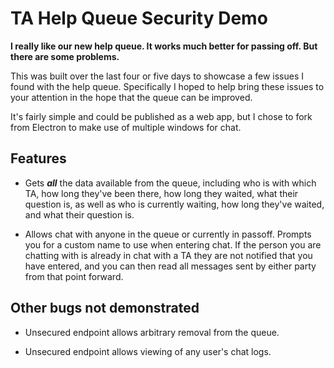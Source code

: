 # TA Help Queue Security Demo

**I really like our new help queue.  It works much better for passing off.  But there are some problems.**

This was built over the last four or five days to showcase a few issues I found with the help queue.  Specifically I hoped to help bring these issues to your attention in the hope that the queue can be improved.

It's fairly simple and could be published as a web app, but I chose to fork from Electron to make use of multiple windows for chat.

## Features

* Gets ***all*** the data available from the queue, including who is with which TA, how long they've been there, how long they waited, what their question is, as well as who is currently waiting, how long they've waited, and what their question is.

* Allows chat with anyone in the queue or currently in passoff.  Prompts you for a custom name to use when entering chat.  If the person you are chatting with is already in chat with a TA they are not notified that you have entered, and you can then read all messages sent by either party from that point forward.

## Other bugs not demonstrated

* Unsecured endpoint allows arbitrary removal from the queue.

* Unsecured endpoint allows viewing of any user's chat logs.
